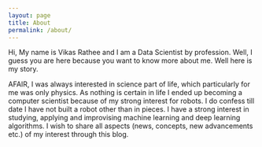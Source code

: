 ```yaml
---
layout: page
title: About
permalink: /about/
---
```


Hi, My name is Vikas Rathee and I am a Data Scientist by profession. Well, I guess you are here because you want to know more about me. Well here is my story. 

AFAIR, I was always interested in science part of life, which particularly for me was only physics. As nothing is certain in life I ended up becoming a computer scientist because of my strong interest for robots. I do confess till date I have not built a robot other than in pieces. I have a strong interest in studying, applying and improvising machine learning and deep learning algorithms. I wish to share all aspects (news, concepts, new advancements etc.) of my interest through this blog.


[//]: <> (Reference Work:)
[//]: <> (Machine Learning Developer Conference, Santa Clara, 2017])